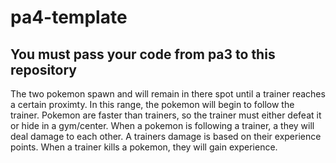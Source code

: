 # pa4-template

## You must pass your code from pa3 to this repository

The two pokemon spawn and will remain in there spot until a trainer reaches a certain proximty. In this range, the pokemon will begin to follow the trainer. Pokemon are faster than trainers, so the trainer must either defeat it or hide in a gym/center. When a pokemon is following a trainer, a they will deal damage to each other. A trainers damage is based on their experience points. When a trainer kills a pokemon, they will gain experience. 